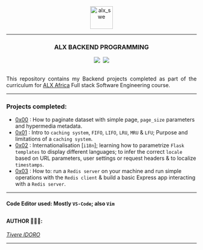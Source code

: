 <div align="center">
    <img align="center" src="https://github.com/tivereidoro/assets/assets/105525310/8d298662-9874-46b0-aabc-54f837bcc6a4" alt="alx_swe" width="60"  height="60"/>

---
### ALX BACKEND PROGRAMMING
<img src="https://img.shields.io/badge/Back-end-eed718"> &nbsp;<img src="https://img.shields.io/badge/Programming-306998">

##
</div>

<p align=justify>This repository contains my Backend projects completed as part of the curriculum for <a href=https://www.alxafrica.com>ALX Africa</a> Full stack Software Engineering course.

---
### Projects completed:
- [0x00](./0x00-pagination) : How to paginate dataset with simple page, `page_size` parameters and hypermedia metadata.
- [0x01](./0x01-caching) : Intro to `caching system`, `FIFO`, `LIFO`, `LRU`, `MRU` & `LFU`; Purpose and limitations of a `caching system`.
- [0x02](./0x02-i18n) : Internationalisation [`i18n`]; learning how to parametrize `Flask templates` to display different languages; to infer the correct `locale` based on URL parameters, user settings or request headers & to localize `timestamps`.
- [0x03](./0x03-queuing_system_in_js) : How to: run a `Redis server` on your machine and  run simple operations with the `Redis client` & build a basic Express app interacting with a `Redis server`.
<!--
- [0x04](./0x04-TypeScript) : Types, Interfaces, Classes, Functions. 
-->

---
#### Code Editor used: Mostly `VS-Code`; also  `Vim`
##
#### AUTHOR 👨🏽‍💻:
[_Tivere IDORO_](https://github.com/tivereidoro)

<hr>
